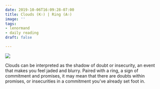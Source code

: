```yaml
---
date: 2019-10-06T16:09:28-07:00
title: Clouds (K♧) | Ring (A♧)
image: ''
tags:
- lenormand
- daily reading
draft: false

---
```

![](/images/20191006_170715.jpg)

Clouds can be interpreted as the shadow of doubt or insecurity, an event that makes you feel jaded and blurry. Paired with a ring, a sign of commitment and promises, it may mean that there are doubts within promises, or insecurities in a commitment you've already set foot in.